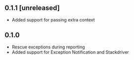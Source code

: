 ## 0.1.1 [unreleased]

- Added support for passing extra context

## 0.1.0

- Rescue exceptions during reporting
- Added support for Exception Notification and Stackdriver
